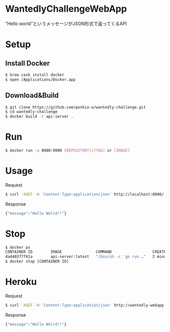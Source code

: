 # WantedlyChallengeWebApp
”Hello world”というメッセージがJSON形式で返ってくるAPI

# Setup
## Install Docker

```sh
$ brew cask install docker
$ open /Applications/Docker.app
```

## Download&Build

```sh
$ git clone https://github.com/ponkio-o/wantedly-challenge.git
$ cd wantedly-challenge
$ docker build -t api-server .
```

# Run
```sh
$ docker run -p 8080:9000 [REPOSITORY]:[TAG] or [IMAGE]
```

# Usage
Request
```sh
$ curl -XGET -H 'Content-Type:application/json' http://localhost:8080/
```

Response
```sh
{"message":"Hello Wolrd!!"}
```

# Stop
```sh
$ docker ps
CONTAINER ID        IMAGE               COMMAND                  CREATED             STATUS              PORTS                    NAMES
dad40377f81a        api-server:latest   "/bin/sh -c 'go run …"   2 minutes ago       Up 2 minutes        0.0.0.0:8080->9000/tcp   unruffled_beaver
$ docker stop [CONTAINER ID]
```

# Heroku

Request
```sh
$ curl -XGET -H 'Content-Type:application/json' http://wantedly-webapp.herokuapp.com/
```

Response
```sh
{"message":"Hello Wolrd!!"}
```
